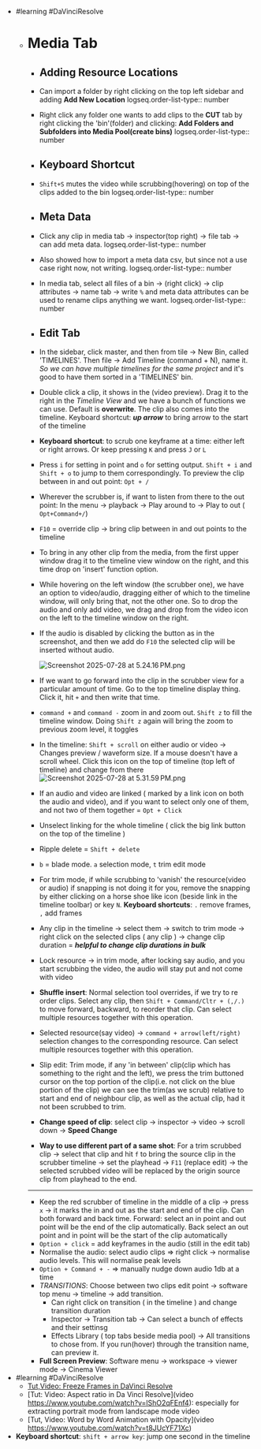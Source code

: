 - #learning #DaVinciResolve
	- # Media Tab
		- ## Adding Resource Locations
		- Can import a folder by right clicking on the top left sidebar and adding **Add New Location**
		  logseq.order-list-type:: number
		- Right click any folder one wants to add clips to the **CUT** tab by right clicking the 'bin'(folder) and clicking: **Add Folders and Subfolders into Media Pool(create bins)**
		  logseq.order-list-type:: number
		- ## Keyboard Shortcut
		- `Shift+S` mutes the video while scrubbing(hovering) on top of the clips added to the bin
		  logseq.order-list-type:: number
		- ## Meta Data
		- Click any clip in media tab -> inspector(top right) -> file tab -> can add meta data.
		  logseq.order-list-type:: number
		- Also showed how to import a meta data csv, but since not a use case right now, not writing.
		  logseq.order-list-type:: number
		- In media tab, select all files of a bin -> (right click) -> clip attributes -> name tab -> write `%` and meta data attributes can be used to rename clips anything we want.
		  logseq.order-list-type:: number
		- ## Edit Tab
		- In the sidebar, click master, and then from tile -> New Bin, called 'TIMELINES'. Then file -> Add Timeline (command + N), name it. *So we can have multiple timelines for the same project* and it's good to have them sorted in a 'TIMELINES' bin.
		- Double click a clip, it shows in the <first thing> (video preview). Drag it to the right in the *Timeline View* and we have a bunch of functions we can use. Default is **overwrite**. The clip also comes into the timeline. Keyboard shortcut: ***up arrow*** to bring arrow to the start of the timeline
		- **Keyboard shortcut**: to scrub one keyframe at a time: either left or right arrows. Or keep pressing `K` and press `J` or `L`
		- Press `i` for setting in point and `o` for setting output. `Shift + i` and `Shift + o` to jump to them correspondingly. To preview the clip between in and out point: `Opt + /`
		- Wherever the scrubber is, if want to listen from there to the out point: In the menu -> playback -> Play around to -> Play to out ( `Opt+Command+/`)
		- `F10` = override clip -> bring clip between in and out points to the timeline
		- To bring in any other clip from the media, from the first upper window drag it to the timeline view window on the right, and this time drop on 'insert' function option.
		- While hovering on the left window (the scrubber one), we have an option to video/audio, dragging either of which to the timeline window, will only bring that, not the other one. So to drop the audio and only add video, we drag and drop from the video icon on the left to the timeline window on the right.
		- If the audio is disabled by clicking the button as in the screenshot, and then we add do `F10` the selected clip will be inserted without audio.
		  
		  ![Screenshot 2025-07-28 at 5.24.16 PM.png](../assets/Screenshot_2025-07-28_at_5.24.16 PM_1753703662650_0.png)
		- If we want to go forward into the clip in the scrubber view for a particular amount of time. Go to the top timeline display thing. Click it, hit `+` and then write that time.
		- `command +` and `command -` zoom in and zoom out. `Shift z` to fill the timeline window. Doing `Shift z` again will bring the zoom to previous zoom level, it toggles
		- In the timeline: `Shift + scroll` on either audio or video -> Changes preview / waveform size. If a mouse doesn't have a scroll wheel. Click this icon on the top of timeline (top left of timeline) and change from there ![Screenshot 2025-07-28 at 5.31.59 PM.png](../assets/Screenshot_2025-07-28_at_5.31.59 PM_1753704122905_0.png)
		- If an audio and video are linked ( marked by a link icon on both the audio and video), and if you want to select only one of them, and not two of them together = `Opt + Click`
		- Unselect linking for the whole timeline ( click the big link button on the top of the timeline )
		- Ripple delete = `Shift + delete`
		- `b` = blade mode. `a` selection mode, `t` trim edit mode
		- For trim mode, if while scrubbing to 'vanish' the resource(video or audio) if snapping is not doing it for you, remove the snapping by either clicking on a horse shoe like icon (beside link in the timeline toolbar) or key `N`. **Keyboard shortcuts**: `.` remove frames, `,` add frames
		- Any clip in the timeline -> select them -> switch to trim mode -> right click on the selected clips ( any clip ) -> change clip duration = ***helpful to change clip durations in bulk***
		- Lock resource -> in trim mode, after locking say audio, and you start scrubbing the video, the audio will stay put and not come with video
		- **Shuffle insert**: Normal selection tool overrides, if we try to re order clips. Select any clip, then `Shift + Command/Cltr + (,/.)` to move forward, backward, to reorder that clip. Can select multiple resources together with this operation.
		- Selected resource(say video) -> `command + arrow(left/right)` selection changes to the corresponding resource.  Can select multiple resources together with this operation.
		- Slip edit: Trim mode, if any 'in between' clip(clip which has something to the right and the left), we press the trim buttoned cursor on the top portion of the clip(i.e. not click on the blue portion of the clip) we can see the trim(as we scrub) relative to start and end of neighbour clip, as well as the actual clip, had it not been scrubbed to trim.
		- **Change speed of clip**: select clip -> inspector -> video -> scroll down -> **Speed Change**
		- **Way to use different part of a same shot**: For a trim scrubbed clip -> select that clip and hit `f` to bring the source clip in the scrubber timeline -> set the playhead -> `F11` (replace edit) -> the selected scrubbed video will be replaced by the origin source clip from playhead to the end.
		- ---
		- Keep the red scrubber of timeline in the middle of a clip -> press `x` -> it marks the in and out as the start and end of the clip. Can both forward and back time. Forward: select an in point and out point will be the end of the clip automatically. Back select an out point and in point will be the start of the clip automatically
		- `Option + click` = add keyframes in the audio (still in the edit tab)
		- Normalise the audio: select audio clips => right click -> normalise audio levels. This will normalise peak levels
		- `Option + Command + -` => manually nudge down audio 1db at a time
		- *TRANSITIONS*: Choose between two clips edit point -> software top menu -> timeline -> add transition.
			- Can right click on transition ( in the timeline ) and change transition duration
			- Inspector -> Transition tab -> Can select a bunch of effects and their settinsg
			- Effects Library ( top tabs beside media pool) -> All transitions to chose from. If you run(hover) through the transition name, can preview it.
		- **Full Screen Preview**: Software menu -> workspace -> viewer mode -> Cinema Viewer
- #learning #DaVinciResolve
	- [Tut,Video: Freeze Frames in DaVinci Resolve](https://www.youtube.com/watch?v=qP-HUwvMaUI)
	- [Tut: Video: Aspect ratio in Da Vinci Resolve](video https://www.youtube.com/watch?v=lShO2qFEnf4): especially for extracting portrait mode from landscape mode video
	- [Tut, Video: Word by Word Animation with Opacity](video https://www.youtube.com/watch?v=t8JUcYF71Xc)
- **Keyboard shortcut**: `shift + arrow key`: jump one second in the timeline